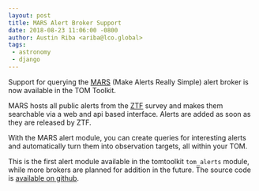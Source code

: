```yaml
---
layout: post
title: MARS Alert Broker Support
date: 2018-08-23 11:06:00 -0800
author: Austin Riba <ariba@lco.global>
tags:
 - astronomy
 - django
---
```


Support for querying the [MARS](https://mars.lco.global) (Make Alerts Really Simple) alert broker
is now available in the TOM Toolkit.

MARS hosts all public alerts from the [ZTF](https://www.ztf.caltech.edu/) survey and makes them searchable
via a web and api based interface. Alerts are added as soon as they are released by ZTF.

With the MARS alert module, you can create queries for interesting alerts and automatically
turn them into observation targets, all within your TOM.

This is the first alert module available in the tomtoolkit `tom_alerts` module, while more brokers are
planned for addition in the future. The source code is
[available on github](https://github.com/TOMToolkit/tom_base/blob/master/tom_alerts/brokers/mars.py).


